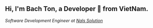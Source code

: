 ## Hi, I'm Bach Ton, a Developer 🚀 from VietNam.

<p><em>
Software Development Engineer at <a href="https://nals.vn/">Nals Solution</a><br>
</em></p>
